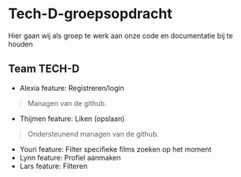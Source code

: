 # Tech-D-groepsopdracht
Hier gaan wij als groep te werk aan onze code en documentatie bij te houden 

## Team TECH-D

* Alexia feature: Registreren/login
> Managen van de github.
* Thijmen feature: Liken (opslaan) 
> Ondersteunend managen van de github.
* Youri feature: Filter specifieke films zoeken op het moment
* Lynn feature: Profiel aanmaken
* Lars feature: Filteren


